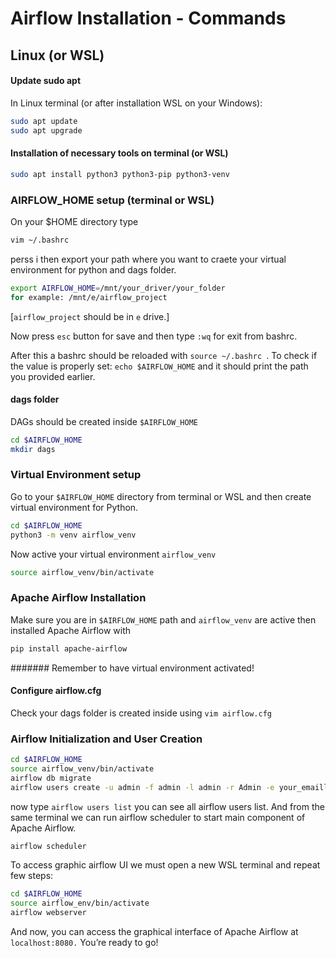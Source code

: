# Airflow Installation - Commands
## Linux (or WSL)
#### Update sudo apt
In Linux terminal (or after installation WSL on your Windows):

```sh
sudo apt update
sudo apt upgrade
```

#### Installation of necessary tools on terminal (or WSL)

```sh
sudo apt install python3 python3-pip python3-venv
```

### AIRFLOW_HOME setup (terminal or WSL)
On your $HOME directory type
```sh
vim ~/.bashrc
```
perss i then export your path where you want to craete your virtual environment for python and dags folder.

```sh
export AIRFLOW_HOME=/mnt/your_driver/your_folder
for example: /mnt/e/airflow_project
```
[```airflow_project``` should be in ```e``` drive.]

Now press ```esc``` button for save and then type ```:wq``` for exit from bashrc.

After this a bashrc should be reloaded with ```source ~/.bashrc ```. 
To check if the value is properly set: ```echo $AIRFLOW_HOME``` and it should print the path you provided earlier.

#### dags folder
DAGs should be created inside ```$AIRFLOW_HOME```
```sh
cd $AIRFLOW_HOME
mkdir dags
```


### Virtual Environment setup
Go to your ```$AIRFLOW_HOME``` directory from terminal or WSL and then create virtual environment for Python.
```sh
cd $AIRFLOW_HOME
python3 -m venv airflow_venv
```
Now active your virtual environment ```airflow_venv```
```sh
source airflow_venv/bin/activate
```


### Apache Airflow Installation
Make sure you are in ```$AIRFLOW_HOME``` path and ```airflow_venv``` are active then installed Apache Airflow with
```sh
pip install apache-airflow
```
####### Remember to have virtual environment activated!
#### Configure airflow.cfg
Check your dags folder is created inside using ```vim airflow.cfg```

### Airflow Initialization and User Creation
```sh
cd $AIRFLOW_HOME
source airflow_venv/bin/activate
airflow db migrate
airflow users create -u admin -f admin -l admin -r Admin -e your_emaill@adress -p your_password
```
now type ```airflow users list``` you can see all airflow users list.
And from the same terminal we can run airflow scheduler to start main component of Apache Airflow.
```sh
airflow scheduler
```

To access graphic airflow UI we must open a new WSL terminal and repeat few steps:
```sh
cd $AIRFLOW_HOME
source airflow_env/bin/activate
airflow webserver
```
And now, you can access the graphical interface of Apache Airflow at ```localhost:8080.``` You’re ready to go!